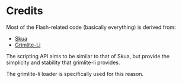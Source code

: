 # Credits

Most of the Flash-related code (basically everything) is derived from:

- [Skua](https://github.com/BrenoHenrike/Skua)
- [Grimlite-Li](https://github.com/Froztt13/Grimlite-Li/tree/main)

The scripting API aims to be similar to that of Skua, but provide the simplicity and stability that grimlite-li provides.

The grimlite-li loader is specifically used for this reason.